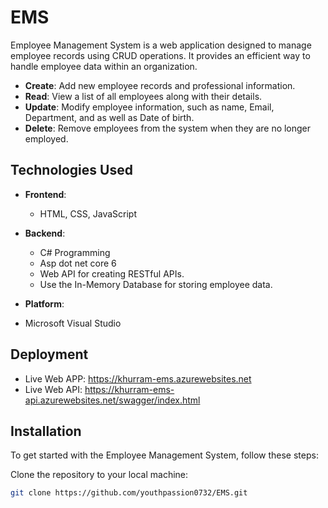 # EMS
Employee Management System is a web application designed to manage employee records using CRUD operations. 
It provides an efficient way to handle employee data within an organization.

- **Create**: Add new employee records and professional information.
- **Read**: View a list of all employees along with their details.
- **Update**: Modify employee information, such as name, Email, Department, and as well as Date of birth.
- **Delete**: Remove employees from the system when they are no longer employed.

## Technologies Used

- **Frontend**:
  - HTML, CSS, JavaScript
  
- **Backend**:
  - C# Programming
  - Asp dot net core 6 
  - Web API for creating RESTful APIs.
  - Use the In-Memory Database for storing employee data.
    
- **Platform**:
- Microsoft Visual Studio

## Deployment

- Live Web APP: https://khurram-ems.azurewebsites.net
- Live Web API: https://khurram-ems-api.azurewebsites.net/swagger/index.html
  
## Installation

To get started with the Employee Management System, follow these steps:

Clone the repository to your local machine:

```bash
git clone https://github.com/youthpassion0732/EMS.git
